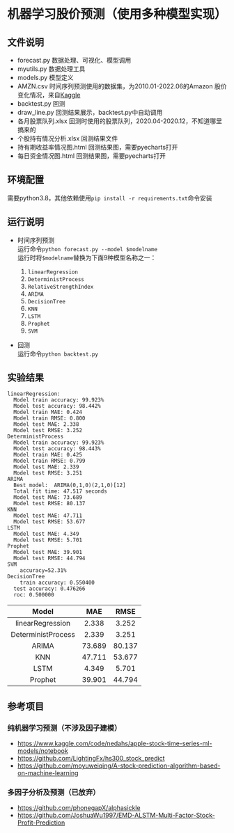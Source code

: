 # 机器学习股价预测（使用多种模型实现）

## 文件说明
- forecast.py 数据处理、可视化、模型调用
- myutils.py 数据处理工具
- models.py 模型定义
- AMZN.csv 时间序列预测使用的数据集，为2010.01-2022.06的Amazon 股价变化情况，来自[Kaggle](https://www.kaggle.com/datasets/andrewmvd/sp-500-stocks?select=sp500_stocks.csv)
- backtest.py 回测
- draw_line.py 回测结果展示，backtest.py中自动调用
- 各月股票队列.xlsx 回测时使用的股票队列，2020.04-2020.12，不知道哪里搞来的
- 个股持有情况分析.xlsx 回测结果文件
- 持有期收益率情况图.html 回测结果图，需要pyecharts打开
- 每日资金情况图.html 回测结果图，需要pyecharts打开

## 环境配置
需要python3.8，其他依赖使用`pip install -r requirements.txt`命令安装

## 运行说明
- 时间序列预测  
运行命令```python forecast.py --model $modelname```  
运行时将`$modelname`替换为下面9种模型名称之一：
  1. `linearRegression`
  2. `DeterministProcess`
  3. `RelativeStrengthIndex`
  4. `ARIMA`
  5. `DecisionTree`
  6. `KNN`
  7. `LSTM`
  8. `Prophet`
  9. `SVM`

- 回测  
运行命令```python backtest.py```

## 实验结果
```
linearRegression:
  Model train accuracy: 99.923%
  Model test accuracy: 98.442%
  Model train MAE: 0.424
  Model train RMSE: 0.800
  Model test MAE: 2.338
  Model test RMSE: 3.252
DeterministProcess
  Model train accuracy: 99.923%
  Model test accuracy: 98.443%
  Model train MAE: 0.425
  Model train RMSE: 0.799
  Model test MAE: 2.339
  Model test RMSE: 3.251
ARIMA
  Best model:  ARIMA(0,1,0)(2,1,0)[12]          
  Total fit time: 47.517 seconds
  Model test MAE: 73.689
  Model test RMSE: 80.137
KNN
  Model test MAE: 47.711
  Model test RMSE: 53.677
LSTM
  Model test MAE: 4.349
  Model test RMSE: 5.701
Prophet
  Model test MAE: 39.901
  Model test RMSE: 44.794
SVM
	accuracy=52.31%
DecisionTree
	train accuracy: 0.550400
  test accuracy: 0.476266
  roc: 0.500000
```

|       Model        |  MAE   |  RMSE  |
|:------------------:|:------:|:------:|
|  linearRegression  | 2.338  | 3.252  |
| DeterministProcess | 2.339  | 3.251  |
|       ARIMA        | 73.689 | 80.137 |
|        KNN         | 47.711 | 53.677 |
|        LSTM        | 4.349  | 5.701  |
|      Prophet       | 39.901 | 44.794 |

## 参考项目

### 纯机器学习预测（不涉及因子建模）
- https://www.kaggle.com/code/nedahs/apple-stock-time-series-ml-models/notebook
- https://github.com/LightingFx/hs300_stock_predict
- https://github.com/moyuweiqing/A-stock-prediction-algorithm-based-on-machine-learning

### 多因子分析及预测（已放弃）
- https://github.com/phonegapX/alphasickle
- https://github.com/JoshuaWu1997/EMD-ALSTM-Multi-Factor-Stock-Profit-Prediction
